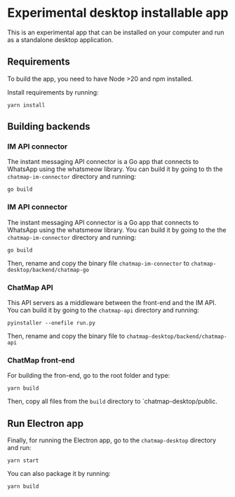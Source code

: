 # Experimental desktop installable app

This is an experimental app that can be installed on your computer and run as
a standalone desktop application.

## Requirements

To build the app, you need to have Node >20 and npm installed.

Install requirements by running:

`yarn install`

## Building backends

### IM API connector

The instant messaging API connector is a Go app that connects to WhatsApp using the whatsmeow
library. You can build it by going to th the `chatmap-im-connector` directory and running:

`go build`

### IM API connector

The instant messaging API connector is a Go app that connects to WhatsApp using the whatsmeow
library. You can build it by going to the the `chatmap-im-connector` directory and running:

`go build`

Then, rename and copy the binary file `chatmap-im-connector` to `chatmap-desktop/backend/chatmap-go`

### ChatMap API

This API servers as a middleware between the front-end and the IM API. You can build it
by going to the `chatmap-api` directory and running:

`pyinstaller --onefile run.py`

Then, rename and copy the binary file to `chatmap-desktop/backend/chatmap-api`

### ChatMap front-end

For building the fron-end, go to the root folder and type:

`yarn build`

Then, copy all files from the `build` directory to `chatmap-desktop/public.

## Run Electron app

Finally, for running the Electron app, go to the `chatmap-desktop` directory and run:

`yarn start`

You can also package it by running:

`yarn build`


